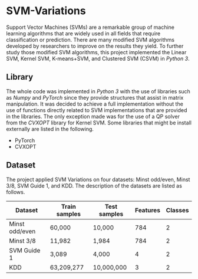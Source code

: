# SVM-Variations

Support Vector Machines (SVMs) are a remarkable group of machine learning algorithms that are widely used in all fields that require classification or prediction. There are many modified SVM algorithms developed by researchers to improve on the results they yield. To further study those modified SVM algorithms, this project implemented the Linear SVM, Kernel SVM, K-means+SVM, and Clustered SVM (CSVM) in *Python 3*.

## Library
The whole code was implemented in *Python 3* with the use of libraries such as *Numpy* and *PyTorch* since they provide structures that assist in matrix manipulation. It was decided to achieve a full implementation without the use of functions directly related to SVM implementations that are provided in the libraries. The only exception made was for the use of a QP solver from the *CVXOPT* library for Kernel SVM. Some libraries that might be install externally are listed in the following.
- PyTorch
- CVXOPT

## Dataset
The project applied SVM Variations on four datasets: Minst odd/even, Minst 3/8, SVM Guide 1, and KDD. The description of the datasets are listed as follows.

| Dataset | Train samples | Test samples | Features | Classes |
| ------- |-------------- | ------------ | -------- | ------- |
| Minst odd/even | 60,000 | 10,000 | 784 | 2 |
| Minst 3/8 | 11,982 | 1,984 | 784 | 2 |
| SVM Guide 1 | 3,089 | 4,000 | 4 | 2 |
| KDD | 63,209,277 | 10,000,000 | 3 | 2 |

